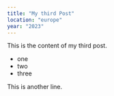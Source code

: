 ```yaml
---
title: "My third Post"
location: "europe"
year: "2023"
---
```


This is the content of my third post.

- one
- two
- three

This is another line.